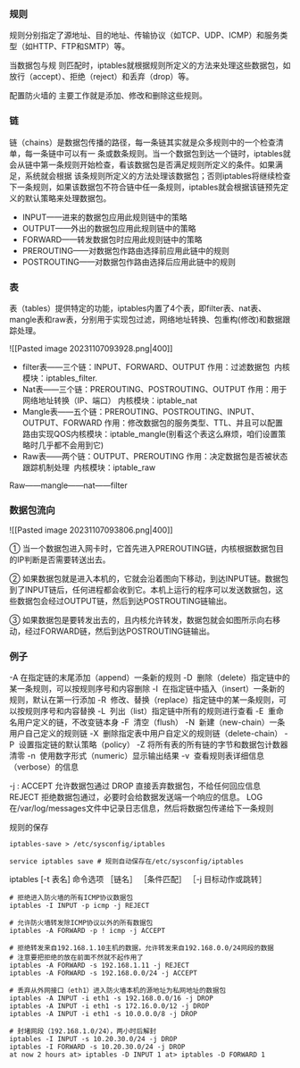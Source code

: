 ### 规则
规则分别指定了源地址、目的地址、传输协议（如TCP、UDP、ICMP）和服务类型（如HTTP、FTP和SMTP）等。

当数据包与规 则匹配时，iptables就根据规则所定义的方法来处理这些数据包，如放行（accept）、拒绝（reject）和丢弃（drop）等。

配置防火墙的 主要工作就是添加、修改和删除这些规则。

### 链
链（chains）是数据包传播的路径，每一条链其实就是众多规则中的一个检查清单，每一条链中可以有一 条或数条规则。当一个数据包到达一个链时，iptables就会从链中第一条规则开始检查，看该数据包是否满足规则所定义的条件。如果满足，系统就会根据 该条规则所定义的方法处理该数据包；否则iptables将继续检查下一条规则，如果该数据包不符合链中任一条规则，iptables就会根据该链预先定 义的默认策略来处理数据包。


- INPUT——进来的数据包应用此规则链中的策略
- OUTPUT——外出的数据包应用此规则链中的策略
- FORWARD——转发数据包时应用此规则链中的策略
- PREROUTING——对数据包作路由选择前应用此链中的规则
- POSTROUTING——对数据包作路由选择后应用此链中的规则

### 表

表（tables）提供特定的功能，iptables内置了4个表，即filter表、nat表、mangle表和raw表，分别用于实现包过滤，网络地址转换、包重构(修改)和数据跟踪处理。


![[Pasted image 20231107093928.png|400]]

- filter表——三个链：INPUT、FORWARD、OUTPUT  作用：过滤数据包  内核模块：iptables_filter.
- Nat表——三个链：PREROUTING、POSTROUTING、OUTPUT   作用：用于网络地址转换（IP、端口） 内核模块：iptable_nat
- Mangle表——五个链：PREROUTING、POSTROUTING、INPUT、OUTPUT、FORWARD   作用：修改数据包的服务类型、TTL、并且可以配置路由实现QOS内核模块：iptable_mangle(别看这个表这么麻烦，咱们设置策略时几乎都不会用到它)
- Raw表——两个链：OUTPUT、PREROUTING   作用：决定数据包是否被状态跟踪机制处理  内核模块：iptable_raw

Raw——mangle——nat——filter

### 数据包流向
![[Pasted image 20231107093806.png|400]]

① 当一个数据包进入网卡时，它首先进入PREROUTING链，内核根据数据包目的IP判断是否需要转送出去。

② 如果数据包就是进入本机的，它就会沿着图向下移动，到达INPUT链。数据包到了INPUT链后，任何进程都会收到它。本机上运行的程序可以发送数据包，这些数据包会经过OUTPUT链，然后到达POSTROUTING链输出。

③ 如果数据包是要转发出去的，且内核允许转发，数据包就会如图所示向右移动，经过FORWARD链，然后到达POSTROUTING链输出。


### 例子


-A 在指定链的末尾添加（append）一条新的规则
-D  删除（delete）指定链中的某一条规则，可以按规则序号和内容删除
-I  在指定链中插入（insert）一条新的规则，默认在第一行添加
-R  修改、替换（replace）指定链中的某一条规则，可以按规则序号和内容替换
-L  列出（list）指定链中所有的规则进行查看
-E  重命名用户定义的链，不改变链本身
-F  清空（flush）
-N  新建（new-chain）一条用户自己定义的规则链
-X  删除指定表中用户自定义的规则链（delete-chain）
-P  设置指定链的默认策略（policy）
-Z 将所有表的所有链的字节和数据包计数器清零
-n  使用数字形式（numeric）显示输出结果
-v  查看规则表详细信息（verbose）的信息


-j :
ACCEPT 允许数据包通过
DROP 直接丢弃数据包，不给任何回应信息
REJECT 拒绝数据包通过，必要时会给数据发送端一个响应的信息。
LOG在/var/log/messages文件中记录日志信息，然后将数据包传递给下一条规则


规则的保存
```shell
iptables-save > /etc/sysconfig/iptables

service iptables save # 规则自动保存在/etc/sysconfig/iptables
```

iptables [-t 表名] 命令选项 ［链名］ ［条件匹配］ ［-j 目标动作或跳转］

```shell
# 拒绝进入防火墙的所有ICMP协议数据包
iptables -I INPUT -p icmp -j REJECT

# 允许防火墙转发除ICMP协议以外的所有数据包
iptables -A FORWARD -p ! icmp -j ACCEPT

# 拒绝转发来自192.168.1.10主机的数据，允许转发来自192.168.0.0/24网段的数据
# 注意要把拒绝的放在前面不然就不起作用了
iptables -A FORWARD -s 192.168.1.11 -j REJECT
iptables -A FORWARD -s 192.168.0.0/24 -j ACCEPT

# 丢弃从外网接口（eth1）进入防火墙本机的源地址为私网地址的数据包
iptables -A INPUT -i eth1 -s 192.168.0.0/16 -j DROP
iptables -A INPUT -i eth1 -s 172.16.0.0/12 -j DROP
iptables -A INPUT -i eth1 -s 10.0.0.0/8 -j DROP

# 封堵网段（192.168.1.0/24），两小时后解封
iptables -I INPUT -s 10.20.30.0/24 -j DROP
iptables -I FORWARD -s 10.20.30.0/24 -j DROP
at now 2 hours at> iptables -D INPUT 1 at> iptables -D FORWARD 1
```